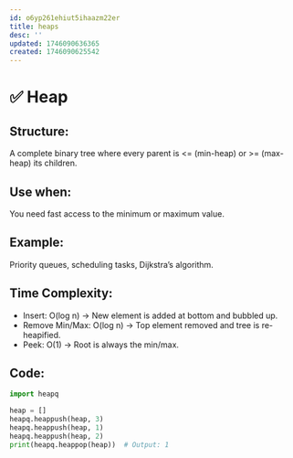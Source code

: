 ```yaml
---
id: o6yp261ehiut5ihaazm22er
title: heaps
desc: ''
updated: 1746090636365
created: 1746090625542
---
```


# ✅ Heap

## Structure:
A complete binary tree where every parent is <= (min-heap) or >= (max-heap) its children.

## Use when:
You need fast access to the minimum or maximum value.

## Example:
Priority queues, scheduling tasks, Dijkstra’s algorithm.

## Time Complexity:
- Insert: O(log n) → New element is added at bottom and bubbled up.
- Remove Min/Max: O(log n) → Top element removed and tree is re-heapified.
- Peek: O(1) → Root is always the min/max.

## Code:
```python
import heapq

heap = []
heapq.heappush(heap, 3)
heapq.heappush(heap, 1)
heapq.heappush(heap, 2)
print(heapq.heappop(heap))  # Output: 1